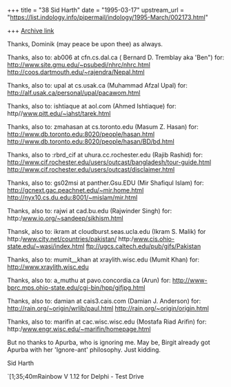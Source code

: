+++
title = "38 Sid Harth"
date = "1995-03-17"
upstream_url = "https://list.indology.info/pipermail/indology/1995-March/002173.html"

+++
[Archive link](https://list.indology.info/pipermail/indology/1995-March/002173.html)

Thanks, Dominik (may peace be upon thee) as always.

Thanks, also to: ab006 at cfn.cs.dal.ca ( Bernard D. Tremblay aka 'Ben") for:
http://www.site.gmu.edu/~psubedi/nhrc/nhrc.html
http://coos.dartmouth.edu/~rajendra/Nepal.html

Thanks, also to: upal at cs.usak.ca (Muhammad Afzal Upal) for:
http://alf.usak.ca/personal/upal/pacawom.html

Thanks, also to: ishtiaque at aol.com (Ahmed Ishtiaque) for:
http//www.pitt.edu/~iahst/tarek.html

Thanks, also to: zmahasan at cs.toronto.edu (Masum Z. Hasan) for:
http://www.db.toronto.edu:8020/people/hasan.html
http://www.db.toronto.edu:8020/people/hasan/BD/bd.html

Thanks, also to :rbrd_cif at uhura.cc.rochester.edu (Rajib Rashid) for:
http://www.cif.rochester.edu/users/outcast/bangladesh/tour-guide.html
http://www.cif.rochester.edu/users/outcast/disclaimer.html

Thanks, also to: gs02msi at panther.Gsu.EDU (Mir Shafiqul Islam) for:
http://gcnext.gac.peachnet.edu/~mir.home.html
http://nyx10.cs.du.edu:8001/~mislam/mir.html

Thanks, also to: rajwi at cad.bu.edu (Rajwinder Singh) for:
http:/www.io.org/~sandeep/sikhism.html

Thansk, also to: ikram at cloudburst.seas.ucla.edu (Ikram S. Malik) for
http:/www.city.net/countries/pakistan/
http:/www.cis.ohio-state.edu/~wasi/index.html
ftp://ugcs.caltech.edu/pub/gifs/Pakistan

Thanks, also to: mumit__khan at xraylith.wisc.edu (Mumit Khan) for:
http://www.xraylith.wisc.edu

Thanks, also to: a_muthu at pavo.concordia.ca (Arun) for:
http://www-bprc.mps.ohio-state.edu/cgi-bin/hpp/gifjpg.html

Thanks, also to: damian at cais3.cais.com (Damian J. Anderson) for:
http://rain.org/~origin/wrlib/paul.html
http://rain.org/~origin/origin.html

Thanks, also to: marifin at cac.wisc.wisc.edu (Mostafa Riad Arifin) for:
http:/www.engr.wisc.edu/~marifin/homepage.html

But no thanks to Apurba, who is ignoring me. May be, Birgit already got
Apurba with her 'Ignore-ant' philosophy. Just kidding.




Sid Harth

`[1;35;40mRainbow V 1.12 for Delphi - Test Drive





